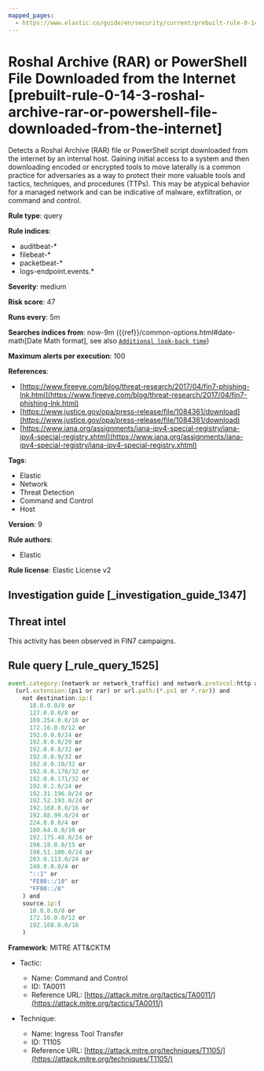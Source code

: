 ```yaml
---
mapped_pages:
  - https://www.elastic.co/guide/en/security/current/prebuilt-rule-0-14-3-roshal-archive-rar-or-powershell-file-downloaded-from-the-internet.html
---
```


# Roshal Archive (RAR) or PowerShell File Downloaded from the Internet [prebuilt-rule-0-14-3-roshal-archive-rar-or-powershell-file-downloaded-from-the-internet]

Detects a Roshal Archive (RAR) file or PowerShell script downloaded from the internet by an internal host. Gaining initial access to a system and then downloading encoded or encrypted tools to move laterally is a common practice for adversaries as a way to protect their more valuable tools and tactics, techniques, and procedures (TTPs). This may be atypical behavior for a managed network and can be indicative of malware, exfiltration, or command and control.

**Rule type**: query

**Rule indices**:

* auditbeat-*
* filebeat-*
* packetbeat-*
* logs-endpoint.events.*

**Severity**: medium

**Risk score**: 47

**Runs every**: 5m

**Searches indices from**: now-9m ({{ref}}/common-options.html#date-math[Date Math format], see also [`Additional look-back time`](docs-content://solutions/security/detect-and-alert/create-detection-rule.md#rule-schedule))

**Maximum alerts per execution**: 100

**References**:

* [https://www.fireeye.com/blog/threat-research/2017/04/fin7-phishing-lnk.html](https://www.fireeye.com/blog/threat-research/2017/04/fin7-phishing-lnk.html)
* [https://www.justice.gov/opa/press-release/file/1084361/download](https://www.justice.gov/opa/press-release/file/1084361/download)
* [https://www.iana.org/assignments/iana-ipv4-special-registry/iana-ipv4-special-registry.xhtml](https://www.iana.org/assignments/iana-ipv4-special-registry/iana-ipv4-special-registry.xhtml)

**Tags**:

* Elastic
* Network
* Threat Detection
* Command and Control
* Host

**Version**: 9

**Rule authors**:

* Elastic

**Rule license**: Elastic License v2

## Investigation guide [_investigation_guide_1347]

## Threat intel

This activity has been observed in FIN7 campaigns.

## Rule query [_rule_query_1525]

```js
event.category:(network or network_traffic) and network.protocol:http and
  (url.extension:(ps1 or rar) or url.path:(*.ps1 or *.rar)) and
    not destination.ip:(
      10.0.0.0/8 or
      127.0.0.0/8 or
      169.254.0.0/16 or
      172.16.0.0/12 or
      192.0.0.0/24 or
      192.0.0.0/29 or
      192.0.0.8/32 or
      192.0.0.9/32 or
      192.0.0.10/32 or
      192.0.0.170/32 or
      192.0.0.171/32 or
      192.0.2.0/24 or
      192.31.196.0/24 or
      192.52.193.0/24 or
      192.168.0.0/16 or
      192.88.99.0/24 or
      224.0.0.0/4 or
      100.64.0.0/10 or
      192.175.48.0/24 or
      198.18.0.0/15 or
      198.51.100.0/24 or
      203.0.113.0/24 or
      240.0.0.0/4 or
      "::1" or
      "FE80::/10" or
      "FF00::/8"
    ) and
    source.ip:(
      10.0.0.0/8 or
      172.16.0.0/12 or
      192.168.0.0/16
    )
```

**Framework**: MITRE ATT&CKTM

* Tactic:

    * Name: Command and Control
    * ID: TA0011
    * Reference URL: [https://attack.mitre.org/tactics/TA0011/](https://attack.mitre.org/tactics/TA0011/)

* Technique:

    * Name: Ingress Tool Transfer
    * ID: T1105
    * Reference URL: [https://attack.mitre.org/techniques/T1105/](https://attack.mitre.org/techniques/T1105/)



